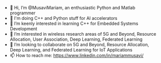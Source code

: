 - 👋 Hi, I’m @MusaviMariam, an enthusiastic Python and Matlab programmer
- 🌱 I'm doing C++ and Python stuff for AI accelerators
- 🌱 I’m keenly interested in learning C++ for Embedded Systems Development 
- 👀 I’m interested in wireless research areas of 5G and Beyond, Resource Allocation, User Association, Deep Learning, Federated Learning
- 💞️ I’m looking to collaborate on 5G and Beyond, Resource Allocation, Deep Learning, and Federated Learning for IoT Applications
- 📫 How to reach me: https://www.linkedin.com/in/mariammusavi/

<!---
MusaviMariam/MusaviMariam is a ✨ special ✨ repository because its `README.md` (this file) appears on your GitHub profile.
You can click the Preview link to take a look at your changes.
--->
